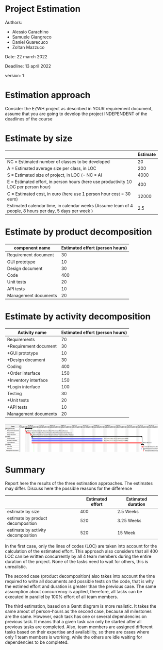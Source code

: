 # Project Estimation  

Authors: 
* Alessio Carachino
* Samuele Giangreco
* Daniel Guarecuco
* Zoltan Mazzuco

Date: 22 march 2022

Deadline: 13 april 2022

version: 1

# Estimation approach
Consider the EZWH  project as described in YOUR requirement document, assume that you are going to develop the project INDEPENDENT of the deadlines of the course

# Estimate by size
### 
|             | Estimate                        |             
| ----------- | ------------------------------- |  
| NC =  Estimated number of classes to be developed                 | 20                         |             
|  A = Estimated average size per class, in LOC                     | 200                           | 
| S = Estimated size of project, in LOC (= NC * A)                  | 4000                               |
| E = Estimated effort, in person hours (here use productivity 10 LOC per person hour)  | 400                                     |   
| C = Estimated cost, in euro (here use 1 person hour cost = 30 euro)                   | 12000          | 
| Estimated calendar time, in calendar weeks (Assume team of 4 people, 8 hours per day, 5 days per week ) | 2.5                  |               

# Estimate by product decomposition
### 
|         component name    | Estimated effort (person hours)   |             
| ----------- | ------------------------------- | 
|Requirement document   | 30 |
|GUI prototype          | 10 |
|Design document        | 30 |
|Code                   | 400|
|Unit tests             | 20 |
|API tests              | 10 |
|Management documents   | 20 |



# Estimate by activity decomposition
### 
|         Activity name    | Estimated effort (person hours)   |             
| ----------- | ------------------------------- | 
|Requirements            | 70 |
|+Requirement document   | 30 |
|+GUI prototype          | 10 |
|+Design document        | 30 |
|Coding                  | 400|
|+Order interface        | 150|
|+Inventory interface    | 150|
|+Login interface        | 100|
|Testing                 | 30 |
|+Unit tests             | 20 |
|+API tests              | 10 |
|Management documents    | 20 |

###

![Gant](diagrams/EzWh_Gantt.png)

# Summary

Report here the results of the three estimation approaches. The  estimates may differ. Discuss here the possible reasons for the difference

|             | Estimated effort                        |   Estimated duration |          
| ----------- | ------------------------------- | ---------------|
| estimate by size                   |400|  2.5 Weeks |
| estimate by product decomposition  |520|  3.25 Weeks |
| estimate by activity decomposition |520|  15 Week |

In the first case, only the lines of codes (LOC) are taken into account for the calculation of the estimated effort. This approach also considers that 
all 400 LOC can be written concurrently by all 4 team members during the entire duration of the project. None of the tasks need to wait for others, this is unrealistic.

The second case (product decomposition) also takes into account the time required to write all documents and possible tests on the code, that is why the estimed effort and duration is greater than the previous case. The same assumption about concurrency is applied, therefore, all tasks can be executed in parallel by 100% effort of all team members.

The third estimation, based on a Gantt diagram is more realistic. It takes the same amout of person-hours as the second case, because all milestones are the same. However, each task has one or several dependencies on previous task. It means that a given task can only be started after all previous tasks are completed. Also, team members are assigned different tasks based on their expertise and availability, so there are cases where only 1 team members is working, while the others are idle waiting for dependencies to be completed.




